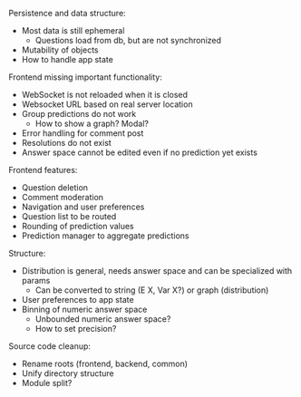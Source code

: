Persistence and data structure:
- Most data is still ephemeral
  - Questions load from db, but are not synchronized
- Mutability of objects
- How to handle app state

Frontend missing important functionality:
- WebSocket is not reloaded when it is closed
- Websocket URL based on real server location
- Group predictions do not work
  - How to show a graph? Modal?
- Error handling for comment post
- Resolutions do not exist
- Answer space cannot be edited even if no prediction yet exists

Frontend features:
- Question deletion
- Comment moderation
- Navigation and user preferences
- Question list to be routed
- Rounding of prediction values
- Prediction manager to aggregate predictions

Structure:
- Distribution is general, needs answer space and can be specialized with params
  - Can be converted to string (E X, Var X?) or graph (distribution)
- User preferences to app state
- Binning of numeric answer space
  - Unbounded numeric answer space?
  - How to set precision?

Source code cleanup:
- Rename roots (frontend, backend, common)
- Unify directory structure
- Module split?